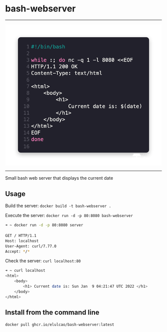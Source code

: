 # bash-webserver

---

<p
    align="center">
    <img
        src="./assets/server.png"
        alt="bash-webserver"
     />
</p>

---

Small bash web server that displays the current date

## Usage

Build the server: `docker build -t bash-webserver .`

Execute the server: `docker run -d -p 80:8080 bash-webserver`

```bash
➜ ~ docker run -d -p 80:8080 server

GET / HTTP/1.1
Host: localhost
User-Agent: curl/7.77.0
Accept: */*
```

Check the server: `curl localhost:80`

```bash
➜ ~ curl localhost
<html>
    <body>
        <h1> Current date is: Sun Jan  9 04:21:47 UTC 2022 </h1>
    </body>
</html>
```

## Install from the command line

```bash
docker pull ghcr.io/elulcao/bash-webserver:latest
````
